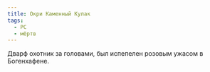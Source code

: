 ```yaml
---
title: Окри Каменный Кулак
tags:
  - PC
  - мёртв
---
```

Дварф охотник за головами, был испепелен розовым ужасом в Богенхафене.